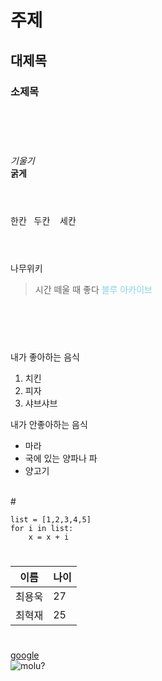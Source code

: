 # 주제
## 대제목
### 소제목

<br>
<br>

# 
*기울기*
<br>**굵게**
<br>
<br>

# 

한칸 &nbsp; 두칸&nbsp; &nbsp; 세칸
<br>
<br>


# 

나무위키
>시간 떼울 때 좋다
<span style= "color:skyblue"> 블루 아카이브</span>

<br>
<br>

# 
내가 좋아하는 음식
1. 치킨
2. 피자
3. 샤브샤브

내가 안좋아하는 음식
* 마라
* 국에 있는 양파나 파
* 양고기
<br>
# 

```
list = [1,2,3,4,5]
for i in list:
    x = x + i
```

#
| 이름 | 나이 |
|-----|-----|
|최용욱|27|
|최혁재|25|

#
[google](http://google.com)
<br> ![molu?](https://w.namu.la/s/0ee6c08ac2b5290a2190f440d0902b0ec83a9b1c19753b422e2a3725119b8322acd6bb6fcfe1437835bd126a05470e89ca27cb6fdc4c557b6ade5818c96c2d896add394302624567f58468bfece0f0e089bfcf4d44b3f24e03530dcd3fdb36a7)


